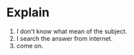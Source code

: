 # Explain

1. I don't know what mean of the subject.
2. I search the answer from internet.
3. come on. 